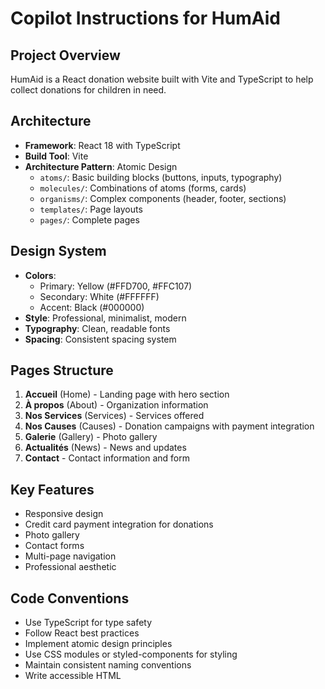 # Copilot Instructions for HumAid

<!-- Use this file to provide workspace-specific custom instructions to Copilot. For more details, visit https://code.visualstudio.com/docs/copilot/copilot-customization#_use-a-githubcopilotinstructionsmd-file -->

## Project Overview
HumAid is a React donation website built with Vite and TypeScript to help collect donations for children in need.

## Architecture
- **Framework**: React 18 with TypeScript
- **Build Tool**: Vite
- **Architecture Pattern**: Atomic Design
  - `atoms/`: Basic building blocks (buttons, inputs, typography)
  - `molecules/`: Combinations of atoms (forms, cards)
  - `organisms/`: Complex components (header, footer, sections)
  - `templates/`: Page layouts
  - `pages/`: Complete pages

## Design System
- **Colors**: 
  - Primary: Yellow (#FFD700, #FFC107)
  - Secondary: White (#FFFFFF)
  - Accent: Black (#000000)
- **Style**: Professional, minimalist, modern
- **Typography**: Clean, readable fonts
- **Spacing**: Consistent spacing system

## Pages Structure
1. **Accueil** (Home) - Landing page with hero section
2. **À propos** (About) - Organization information
3. **Nos Services** (Services) - Services offered
4. **Nos Causes** (Causes) - Donation campaigns with payment integration
5. **Galerie** (Gallery) - Photo gallery
6. **Actualités** (News) - News and updates
7. **Contact** - Contact information and form

## Key Features
- Responsive design
- Credit card payment integration for donations
- Photo gallery
- Contact forms
- Multi-page navigation
- Professional aesthetic

## Code Conventions
- Use TypeScript for type safety
- Follow React best practices
- Implement atomic design principles
- Use CSS modules or styled-components for styling
- Maintain consistent naming conventions
- Write accessible HTML
